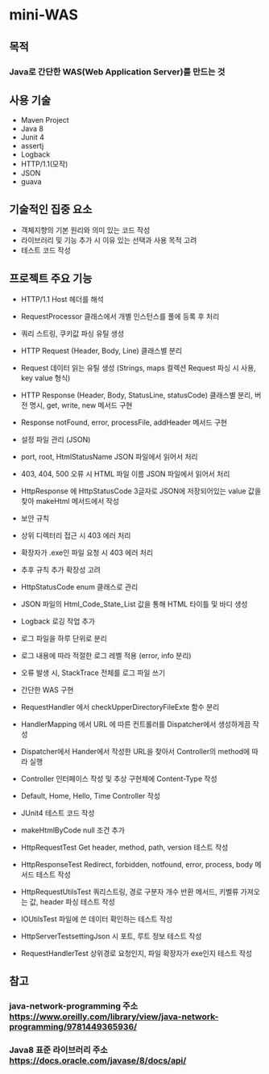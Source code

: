 # mini-WAS
목적
---
### Java로 간단한 WAS(Web Application Server)를 만드는 것

사용 기술
---
- Maven Project
- Java 8
- Junit 4
- assertj
- Logback
- HTTP/1.1(모작)
- JSON
- guava

기술적인 집중 요소
---
- 객체지향의 기본 원리와 의미 있는 코드 작성
- 라이브러리 및 기능 추가 시 이유 있는 선택과 사용 목적 고려
- 테스트 코드 작성

프로젝트 주요 기능
---
- HTTP/1.1 Host 헤더를 해석
 - RequestProcessor 클래스에서 개별 인스턴스를 풀에 등록 후 처리
 - 쿼리 스트링, 쿠키값 파싱 유틸 생성
 - HTTP Request (Header, Body, Line) 클래스별 분리
 - Request 데이터 읽는 유틸 생성 (Strings, maps 컬렉션 Request 파싱 시 사용, key value 형식)
 - HTTP Response (Header, Body, StatusLine, statusCode) 클래스별 분리, 버전 명시, get, write, new 메서드 구현
 - Response notFound, error, processFile, addHeader 메서드 구현

- 설정 파일 관리 (JSON)
 - port, root, HtmlStatusName JSON 파일에서 읽어서 처리
 - 403, 404, 500 오류 시 HTML 파일 이름 JSON 파일에서 읽어서 처리
 - HttpResponse 에 HttpStatusCode 3글자로 JSON에 저장되어있는 value 값을 찾아 makeHtml 메서드에서 작성

- 보안 규칙
 - 상위 디렉터리 접근 시 403 에러 처리
 - 확장자가 .exe인 파일 요청 시 403 에러 처리
 - 추후 규칙 추가 확장성 고려
 - HttpStatusCode enum 클래스로 관리
 - JSON 파일의 Html_Code_State_List 값을 통해 HTML 타이틀 및 바디 생성

- Logback 로깅 작업 추가
 - 로그 파일을 하루 단위로 분리
 - 로그 내용에 따라 적절한 로그 레벨 적용 (error, info 분리)
 - 오류 발생 시, StackTrace 전체를 로그 파일 쓰기

- 간단한 WAS 구현
 - RequestHandler 에서 checkUpperDirectoryFileExte 함수 분리
 - HandlerMapping 에서 URL 에 따른 컨트롤러를 Dispatcher에서 생성하게끔 작성
 - Dispatcher에서 Hander에서 작성한 URL을 찾아서 Controller의 method에 따라 실행
 - Controller 인터페이스 작성 및 추상 구현체에 Content-Type 작성
 - Default, Home, Hello, Time Controller 작성

- JUnit4 테스트 코드 작성
 - makeHtmlByCode null 조건 추가
 - HttpRequestTest Get header, method, path, version 테스트 작성
 - HttpResponseTest Redirect, forbidden, notfound, error, process, body 메서드 테스트 작성
 - HttpRequestUtilsTest 쿼리스트링, 경로 구분자 개수 반환 메서드, 키벨류 가져오는 값, header 파싱 테스트 작성
 - IOUtilsTest 파일에 쓴 데이터 확인하는 테스트 작성
 - HttpServerTestsettingJson 시 포트, 루트 정보 테스트 작성
 - RequestHandlerTest 상위경로 요청인지, 파일 확장자가 exe인지 테스트 작성

참고
---
### **java-network-programming 주소** <br/> https://www.oreilly.com/library/view/java-network-programming/9781449365936/
### **Java8 표준 라이브러리 주소** <br/> https://docs.oracle.com/javase/8/docs/api/
